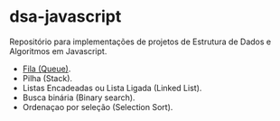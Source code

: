 # dsa-javascript
Repositório para implementações de projetos de Estrutura de Dados e Algoritmos em Javascript.

- [Fila (Queue)](https://github.com/jeffersilveira/dsa-javascript/blob/main/Queue/Readme.md).
- Pilha (Stack).
- Listas Encadeadas ou Lista Ligada (Linked List).
- Busca binária (Binary search).
- Ordenaçao por seleção (Selection Sort).
